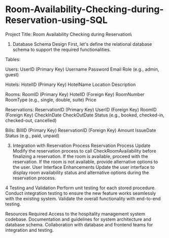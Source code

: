 # Room-Availability-Checking-during-Reservation-using-SQL
Project Title: Room Availability Checking during Reservation\
1. Database Schema Design
First, let's define the relational database schema to support the required functionalities.

Tables:

Users:
UserID (Primary Key)
Username
Password
Email
Role (e.g., admin, guest)

Hotels:
HotelID (Primary Key)
HotelName
Location
Description

Rooms:
RoomID (Primary Key)
HotelID (Foreign Key)
RoomNumber
RoomType (e.g., single, double, suite)
Price

Reservations:
ReservationID (Primary Key)
UserID (Foreign Key)
RoomID (Foreign Key)
CheckInDate
CheckOutDate
Status (e.g., booked, checked-in, checked-out, cancelled)

Bills:
BillID (Primary Key)
ReservationID (Foreign Key)
Amount
IssueDate
Status (e.g., paid, unpaid)

3. Integration with Reservation Process
Reservation Process Update
Modify the reservation process to call CheckRoomAvailability before finalizing a reservation.
If the room is available, proceed with the reservation.
If the room is not available, provide alternative options to the user.
User Interface Enhancements
Update the user interface to display room availability status and alternative options during the reservation process.

4 Testing and Validation
Perform unit testing for each stored procedure.
Conduct integration testing to ensure the new feature works seamlessly with the existing system.
Validate the overall functionality with end-to-end testing.

Resources Required
Access to the hospitality management system codebase.
Documentation and guidelines for system architecture and database schema.
Collaboration with database and frontend teams for integration and testing.
